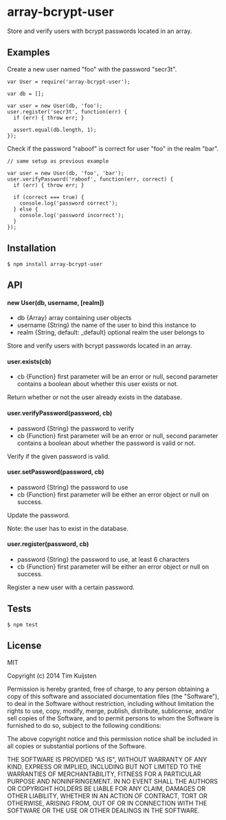 # array-bcrypt-user

Store and verify users with bcrypt passwords located in an array.

## Examples

Create a new user named "foo" with the password "secr3t".

    var User = require('array-bcrypt-user');

    var db = [];

    var user = new User(db, 'foo');
    user.register('secr3t', function(err) {
      if (err) { throw err; }

      assert.equal(db.length, 1);
    });

Check if the password "raboof" is correct for user "foo" in the realm "bar".

    // same setup as previous example

    var user = new User(db, 'foo', 'bar');
    user.verifyPassword('raboof', function(err, correct) {
      if (err) { throw err; }

      if (correct === true) {
        console.log('password correct');
      } else {
        console.log('password incorrect');
      }
    });

## Installation

    $ npm install array-bcrypt-user

## API

#### new User(db, username, [realm])
* db {Array} array containing user objects
* username {String} the name of the user to bind this instance to
* realm {String, default: _default} optional realm the user belongs to

Store and verify users with bcrypt passwords located in an array.

#### user.exists(cb)
* cb {Function} first parameter will be an error or null, second parameter
  contains a boolean about whether this user exists or not.

Return whether or not the user already exists in the database.

#### user.verifyPassword(password, cb)
* password {String} the password to verify
* cb {Function} first parameter will be an error or null, second parameter
  contains a boolean about whether the password is valid or not.

Verify if the given password is valid.

#### user.setPassword(password, cb)
* password {String} the password to use
* cb {Function} first parameter will be either an error object or null on success.

Update the password.

Note: the user has to exist in the database.

#### user.register(password, cb)
* password {String} the password to use, at least 6 characters
* cb {Function} first parameter will be either an error object or null on success.

Register a new user with a certain password.

## Tests

    $ npm test

## License

MIT

Copyright (c) 2014 Tim Kuijsten

Permission is hereby granted, free of charge, to any person obtaining a copy of this software and associated documentation files (the "Software"), to deal in the Software without restriction, including without limitation the rights to use, copy, modify, merge, publish, distribute, sublicense, and/or sell copies of the Software, and to permit persons to whom the Software is furnished to do so, subject to the following conditions:

The above copyright notice and this permission notice shall be included in all copies or substantial portions of the Software.

THE SOFTWARE IS PROVIDED "AS IS", WITHOUT WARRANTY OF ANY KIND, EXPRESS OR IMPLIED, INCLUDING BUT NOT LIMITED TO THE WARRANTIES OF MERCHANTABILITY, FITNESS FOR A PARTICULAR PURPOSE AND NONINFRINGEMENT. IN NO EVENT SHALL THE AUTHORS OR COPYRIGHT HOLDERS BE LIABLE FOR ANY CLAIM, DAMAGES OR OTHER LIABILITY, WHETHER IN AN ACTION OF CONTRACT, TORT OR OTHERWISE, ARISING FROM, OUT OF OR IN CONNECTION WITH THE SOFTWARE OR THE USE OR OTHER DEALINGS IN THE SOFTWARE.
